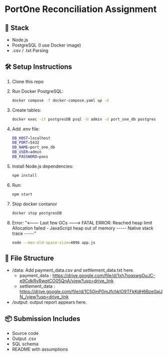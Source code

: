 # PortOne Reconciliation Assignment

## 🧪 Stack

- Node.js
- PostgreSQL (I use Docker image)
- .csv / .txt Parsing

## 🛠 Setup Instructions

1. Clone this repo
2. Run Docker PostgreSQL:
   ```bash
   docker compose -f docker-compose.yaml up -d
   ```
3. Create tables:

    ```bash
    docker exec -it postgresDB psql -U admin -d port_one_db postgres
    ```
4. Add .env file:
    ```bash
    DB_HOST=localhost
    DB_PORT=5432
    DB_NAME=port_one_db
    DB_USER=admin
    DB_PASSWORD=pass
    ```
5. Install Node.js dependencies:

    ```bash
    npm install
    ```
6. Run:

    ```bash
    npm start
    ```
7. Stop docker contanor
    ```bash
    docker stop postgresDB 
    ```
8. Error: "<--- Last few GCs --->
FATAL ERROR: Reached heap limit Allocation failed - JavaScript heap out of memory
----- Native stack trace -----"
    ```bash
    node --max-old-space-size=4096 app.js
    ```
## 📁 File Structure
- /data: Add payment_data.csv and settlement_data.txt here.
   - payment_data : https://drive.google.com/file/d/1xh7joqswgOuJC-e9CdkRvRwqtCO05QnA/view?usp=drive_link
   - settlement_data : https://drive.google.com/file/d/1C50jnP0mJfchkIO9TFkKdH6Bze0ajJN_/view?usp=drive_link
- /output: output report appears here.

## 📦 Submission Includes
- Source code
- Output .csv
- SQL schema
- README with assumptions

